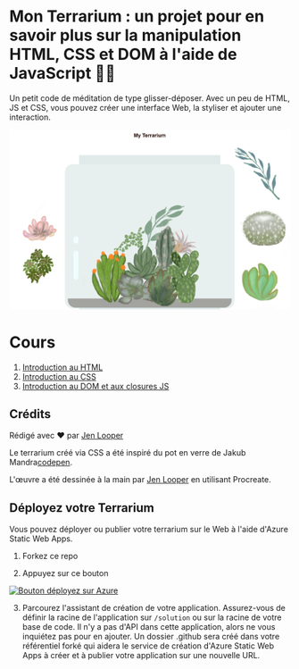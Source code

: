 # Mon Terrarium : un projet pour en savoir plus sur la manipulation HTML, CSS et DOM à l'aide de JavaScript 🌵🌱

Un petit code de méditation de type glisser-déposer. Avec un peu de HTML, JS et CSS, vous pouvez créer une interface Web, la styliser et ajouter une interaction.

![mon terrarium](../images/screenshot_gray.png)

# Cours

1. [Introduction au HTML](../1-intro-to-html/translations/README.fr.md)
2. [Introduction au CSS](../2-intro-to-css/translations/README.fr.md)
3. [Introduction au DOM et aux closures JS](../3-intro-to-DOM-and-closures/translations/README.fr.md)

## Crédits

Rédigé avec ♥️  par [Jen Looper](https://www.twitter.com/jenlooper)

Le terrarium créé via CSS a été inspiré du pot en verre de Jakub Mandra[codepen](https://codepen.io/Rotarepmi/pen/rjpNZY).

L'œuvre a été dessinée à la main par [Jen Looper](http://jenlooper.com) en utilisant Procreate.

## Déployez votre Terrarium

Vous pouvez déployer ou publier votre terrarium sur le Web à l'aide d'Azure Static Web Apps. 

1. Forkez ce repo

2. Appuyez sur ce bouton

[![Bouton déployez sur Azure](https://aka.ms/deploytoazurebutton)](https://portal.azure.com/?feature.customportal=false&WT.mc_id=academic-13441-cxa#create/Microsoft.StaticApp)

3. Parcourez l'assistant de création de votre application. Assurez-vous de définir la racine de l'application sur `/solution` ou sur la racine de votre base de code. Il n'y a pas d'API dans cette application, alors ne vous inquiétez pas pour en ajouter. Un dossier .github sera créé dans votre référentiel forké qui aidera le service de création d'Azure Static Web Apps à créer et à publier votre application sur une nouvelle URL.




